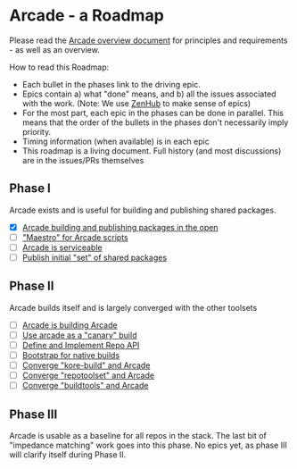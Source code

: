 # Arcade - a Roadmap

Please read the [Arcade overview document](https://github.com/dotnet/arcade/blob/master/Documentation/Overview.md) for principles and requirements - as well as an overview.

How to read this Roadmap:
- Each bullet in the phases link to the driving epic.
- Epics contain a) what "done" means, and b) all the issues associated with the work.  (Note: We use [ZenHub](https://www.zenhub.com/) to make sense of epics)
- For the most part, each epic in the phases can be done in parallel.  This means that the order of the bullets in the phases don't necessarily imply priority.
- Timing information (when available) is in each epic
- This roadmap is a living document.  Full history (and most discussions) are in the issues/PRs themselves


## Phase I
Arcade exists and is useful for building and publishing shared packages.

- [x] [Arcade building and publishing packages in the open](https://github.com/dotnet/arcade/issues/45)
- [ ] ["Maestro" for Arcade scripts ](https://github.com/dotnet/arcade/issues/74)
- [ ] [Arcade is serviceable](https://github.com/dotnet/arcade/issues/75)
- [ ] [Publish initial "set" of shared packages](https://github.com/dotnet/arcade/issues/46)

## Phase II 
Arcade builds itself and is largely converged with the other toolsets

- [ ] [Arcade is building Arcade](https://github.com/dotnet/arcade/issues/72)
- [ ] [Use arcade as a "canary" build](https://github.com/dotnet/arcade/issues/111)
- [ ] [Define and Implement Repo API](https://github.com/dotnet/arcade/issues/85)
- [ ] [Bootstrap for native builds](https://github.com/dotnet/arcade/issues/73)
- [ ] [Converge "kore-build" and Arcade](https://github.com/dotnet/arcade/issues/88)
- [ ] [Converge "repotoolset" and Arcade](https://github.com/dotnet/arcade/issues/89)
- [ ] [Converge "buildtools" and Arcade](https://github.com/dotnet/arcade/issues/90)

## Phase III
Arcade is usable as a baseline for all repos in the stack.  The last bit of "impedance matching" work goes into this phase.  No epics yet, as phase III will clarify itself during Phase II.





